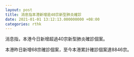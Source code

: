 ```yaml
---
layout: post
title: 消息指本港新增逾40宗新型肺炎確診
date: 2021-01-01 13:12:13.000000000 +08:00
categories: rthk
---
```


消息指，本港今日新增超過40宗新型肺炎確診個案。

本港昨日新增68宗確診個案，至今本港累計確診個案達8846宗。
